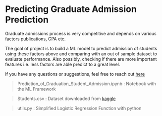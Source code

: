 # Predicting Graduate Admission Prediction

Graduate admissions process is very competitive and depends on various factors publications, GPA etc.  

The goal of project is to build a ML model to predict admission of students using these factors above and comparing with an out of sample dataset to evaluate performance.
Also possibly, checking if there are more important features i.e. less factors are able predict to a great level.

If you have any questions or suggestions, feel free to reach out [here](mailto:oa.anokyenkansah@gmail.com)


> Prediction_of_Graduation_Student_Admission.ipynb : Notebook with the ML Framework

> Students.csv : Dataset downloaded from [kaggle](https://www.kaggle.com/datasets/rosiellenpassos/student-admission-data)

> utils.py : Simplified Logistic Regression Function with python 
